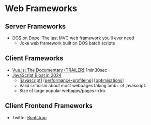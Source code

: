 Web Frameworks
==============



Server Frameworks
-----------------

* [DOS on Dope: The last MVC web framework you'll ever need](https://secretgeek.net/dod_intro)
    * Joke web framework built on DOS batch scripts

Client Frameworks
-----------------

* [Vue.js: The Documentary (TRAILER)](https://www.youtube.com/watch?v=2EmYw-O-WLI) 1min30sec
* [JavaScript Bloat in 2024](https://tonsky.me/blog/js-bloat/)
    * [[javascript]] [[performance-profileing]] [[optimisations]]
    * Valid criticism about most webpages taking 5mb+ of javascript.
    * Size of large popular webapps/pages in kb.


Client Frontend Frameworks
--------------------------

* Twitter [Bootstrap](https://getbootstrap.com)


[//begin]: # "Autogenerated link references for markdown compatibility"
[javascript]: javascript.md "javascript (ECMAScript)"
[performance-profileing]: performance-profileing.md "Performance Profiling"
[optimisations]: optimisations.md "Optimizations"
[//end]: # "Autogenerated link references"